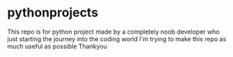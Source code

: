 # pythonprojects
This repo is for python project made by a completely noob developer who just starting the journey into the coding world
I'm trying to make this repo as much useful as possible
Thankyou

